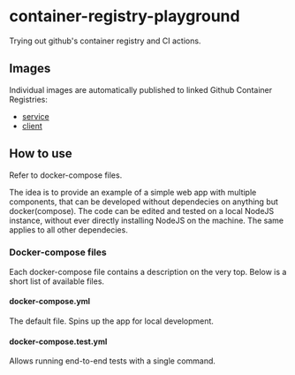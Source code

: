# container-registry-playground
Trying out github's container registry and CI actions.

## Images
Individual images are automatically published to linked Github Container Registries:
- [service](https://github.com/users/rwakulszowa/packages/container/package/container-registry-playground-service)
- [client](https://github.com/users/rwakulszowa/packages/container/package/container-registry-playground-client)

## How to use
Refer to docker-compose files.

The idea is to provide an example of a simple web app with multiple components,
that can be developed without dependecies on anything but docker(compose).
The code can be edited and tested on a local NodeJS instance, without ever directly installing
NodeJS on the machine. The same applies to all other dependecies.

### Docker-compose files
Each docker-compose file contains a description on the very top.
Below is a short list of available files.

#### docker-compose.yml
The default file. Spins up the app for local development.

#### docker-compose.test.yml
Allows running end-to-end tests with a single command.
